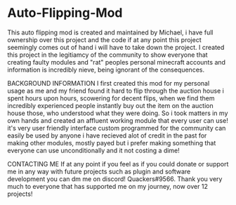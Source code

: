 # Auto-Flipping-Mod
This auto flipping mod is created and maintained by Michael, i have full ownership over this project and the code if at any point this project seemingly comes out of hand i will have to take down the project. I created this project in the legitiamcy of the community to show everyone that creating faulty modules and "rat" peoples personal minecraft accounts and information is incredibly nieve, being ignorant of the consequences. 

BACKGROUND INFORMATION
I first created this mod for my personal usage as me and my friend found it hard to flip through the auction house i spent hours upon hours, scowering for decent flips, when we find them incredibly experienced people instantly buy out the item on the auction house those, who understood what they were doing. So i took matters in my own hands and created an affluent working module that every user can use! it's very user friendly interface custom programmed for the community can easily be used by anyone i have recieved alot of credit in the past for making other modules, mostly payed but i prefer making something that everyone can use unconditionally and it not costing a dime!

CONTACTING ME
If at any point if you feel as if you could donate or support me in any way with future projects such as plugin and software development you can dm me on discord! Quackers#9566. Thank you very much to everyone that has supported me on my journey, now over 12 projects!
